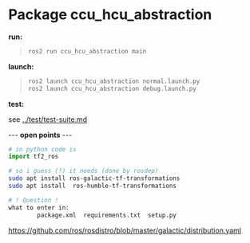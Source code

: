 # Package ccu_hcu_abstraction

**run:**

> ```bash
> ros2 run ccu_hcu_abstraction main
> ```

**launch:**

> ```bash
> ros2 launch ccu_hcu_abstraction normal.launch.py
> ros2 launch ccu_hcu_abstraction debug.launch.py
>```

**test:**

see [../test/test-suite.md](../test/)

\--- **open points** ---

```python
# in python code is
import tf2_ros
```

```bash
# so i guess (?) it needs (done by rosdep)
sudo apt install ros-galactic-tf-transformations
sudo apt install  ros-humble-tf-transformations

# ! Question !
what to enter in:
        package.xml  requirements.txt  setup.py
```

https://github.com/ros/rosdistro/blob/master/galactic/distribution.yaml
